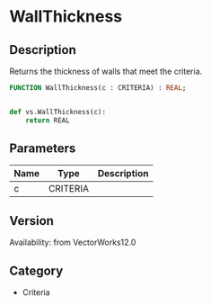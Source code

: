 # WallThickness

## Description
Returns the thickness of walls that meet the criteria.

```pascal
FUNCTION WallThickness(c : CRITERIA) : REAL;
```

```python

def vs.WallThickness(c):
    return REAL
```

## Parameters
|Name|Type|Description|
|---|---|---|
|c|CRITERIA||

## Version
Availability: from VectorWorks12.0
## Category
* Criteria

